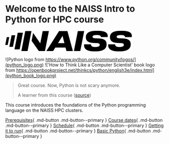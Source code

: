 # Welcome to the NAISS Intro to Python for HPC course

![The NAISS logo](logo/naiss_logo_inverted.png)

![Python logo from https://www.python.org/community/logos/](python_logo.png)
!['How to Think Like a Computer Scientist' book logo from https://openbookproject.net/thinkcs/python/english3e/index.html](python_book_logo.png)

> Great course. Now, Python is not scary anymore.
>
> A learner from this course ([source](https://uppmax.github.io/naiss_intro_python/evaluations/20240830/))

This course introduces the foundations of the Python programming language
on the NAISS HPC clusters. 

<!-- markdownlint-disable MD013 --><!-- Buttons cannot be split up over lines, hence will break 80 characters per line -->

[Prerequisites](prereqs/README.md){ .md-button .md-button--primary }
[Course dates](course_dates.md){ .md-button .md-button--primary }
[Schedule](schedule.md){ .md-button .md-button--primary }
[Getting it to run](sessions/introduction_getting_it_to_run.md){ .md-button .md-button--primary }
[Basic Python](sessions/introduction_basic_python.md){ .md-button .md-button--primary }

<!-- markdownlint-enable MD013 -->
